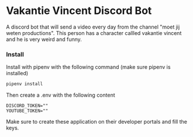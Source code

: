 # Vakantie Vincent Discord Bot
A discord bot that will send a video every day from the channel "moet jij weten productions". This person has a character callled vakantie vincent and he is very weird and funny.

### Install

Install with pipenv with the following command (make sure pipenv is installed)
```bash
pipenv install
```

Then create a .env with the following content

```env
DISCORD_TOKEN=""
YOUTUBE_TOKEN=""
```

Make sure to create these application on their developer portals and fill the keys.
